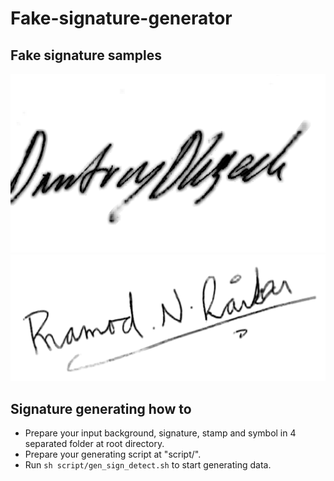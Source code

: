 # Fake-signature-generator

## Fake signature samples
![sample_1](samples/0.png)
![sample_2](samples/1.png)

## Signature generating how to
* Prepare your input background, signature, stamp and symbol in 4 separated folder at root directory.
* Prepare your generating script at "script/". 
* Run  `sh script/gen_sign_detect.sh` to start generating data.